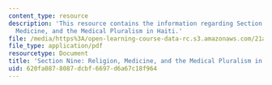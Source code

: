 ```yaml
---
content_type: resource
description: 'This resource contains the information regarding Section Nine: Religion,
  Medicine, and the Medical Pluralism in Haiti.'
file: /media/https%3A/open-learning-course-data-rc.s3.amazonaws.com/21a-460j-medicine-religion-and-politics-in-africa-and-the-african-diaspora-spring-2005/620fa0878087dcbf6697d6a67c18f964_MIT21A_460JS05_4_28_5_460j.pdf
file_type: application/pdf
resourcetype: Document
title: 'Section Nine: Religion, Medicine, and the Medical Pluralism in Haiti'
uid: 620fa087-8087-dcbf-6697-d6a67c18f964
---
```

